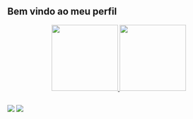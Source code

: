 ## Bem vindo ao meu perfil 

<div align="center">
  <a href="https://github.com/ArthurRogerio">
  <img height="150em" src="https://github-readme-stats.vercel.app/api?username=arthurrogerio&show_icons=true&theme=dark&include_all_commits=true&count_private=true"/>
  <img height="150em" src="https://github-readme-stats.vercel.app/api/top-langs/?username=arthurrogerio&layout=compact&langs_count=7&theme=dark"/>
</div>

##

<div> 
 
  <a href = "mailto:arthurrogerio15@gmail.com"><img src="https://img.shields.io/badge/Gmail-D14836?style=for-the-badge&logo=gmail&logoColor=white"></a>
  <a href="https://www.linkedin.com/in/arthur-rogerio-20a47718b/" target="_blank"><img src="https://img.shields.io/badge/-LinkedIn-%230077B5?style=for-the-badge&logo=linkedin&logoColor=white" target="_blank"></a> 
 
</div>
